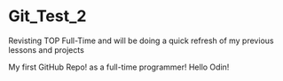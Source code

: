 # Git_Test_2
Revisting TOP Full-Time and will be doing a quick refresh of my previous lessons and projects

My first GitHub Repo! as a full-time programmer!
Hello Odin!